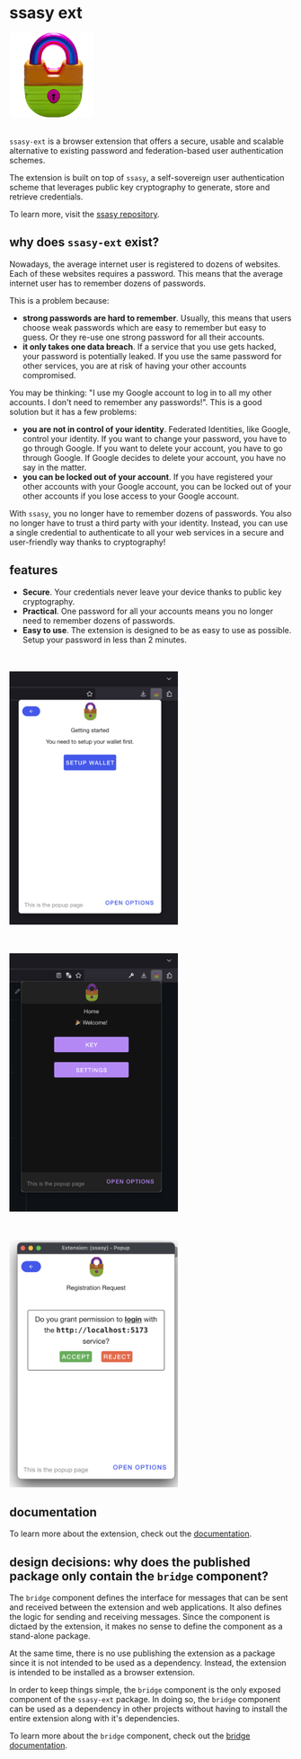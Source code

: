 # ssasy ext

<img src="./extension/assets/logo.png" width="150">
<br><br>

`ssasy-ext` is a browser extension that offers a secure, usable and scalable alternative to existing password and federation-based user authentication schemes.

The extension is built on top of `ssasy`, a self-sovereign user authentication scheme that leverages public key cryptography to generate, store and retrieve credentials.

To learn more, visit the [ssasy repository](https://github.com/this-oliver/ssasy).

## why does `ssasy-ext` exist?

Nowadays, the average internet user is registered to dozens of websites. Each of these websites requires a password. This means that the average internet user has to remember dozens of passwords.

This is a problem because:

- **strong passwords are hard to remember**. Usually, this means that users choose weak passwords which are easy to remember but easy to guess. Or they re-use one strong password for all their accounts.
- **it only takes one data breach**. If a service that you use gets hacked, your password is potentially leaked. If you use the same password for other services, you are at risk of having your other accounts compromised.

You may be thinking: "I use my Google account to log in to all my other accounts. I don't need to remember any passwords!". This is a good solution but it has a few problems:

- **you are not in control of your identity**. Federated Identities, like Google, control your identity. If you want to change your password, you have to go through Google. If you want to delete your account, you have to go through Google. If Google decides to delete your account, you have no say in the matter.
- **you can be locked out of your account**. If you have registered your other accounts with your Google account, you can be locked out of your other accounts if you lose access to your Google account.

With `ssasy`, you no longer have to remember dozens of passwords. You also no longer have to trust a third party with your identity. Instead, you can use a single credential to authenticate to all your web services in a secure and user-friendly way thanks to cryptography!

## features

- **Secure**. Your credentials never leave your device thanks to public key cryptography.
- **Practical**. One password for all your accounts means you no longer need to remember dozens of passwords.
- **Easy to use**. The extension is designed to be as easy to use as possible. Setup your password in less than 2 minutes.

<br><br>
<img src="./docs/assets/ssasy-setup.png" width="300" alt="setting up key">

<br><br>
<img src="./docs/assets/ssasy-home.png" width="300" alt="home page">

<br><br>
<img src="./docs/assets/ssasy-request.png" width="300" alt="aithentication request">

## documentation

To learn more about the extension, check out the [documentation](docs/index.md).

## design decisions: why does the published package only contain the `bridge` component?

The `bridge` component defines the interface for messages that can be sent and received between the extension and web applications. It also defines the logic for sending and receiving messages. Since the component is dictaed by the extension, it makes no sense to define the component as a stand-alone package.

At the same time, there is no use publishing the extension as a package since it is not intended to be used as a dependency. Instead, the extension is intended to be installed as a browser extension.

In order to keep things simple, the `bridge` component is the only exposed component of the `ssasy-ext` package. In doing so, the `bridge` component can be used as a dependency in other projects without having to install the entire extension along with it's dependencies.

To learn more about the `bridge` component, check out the [bridge documentation](./src/bridge/README.md).
